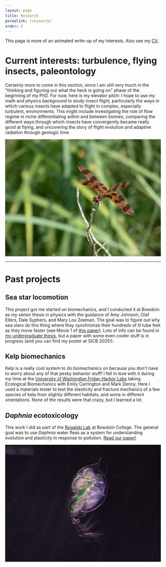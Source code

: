 ```yaml
---
layout: page
title: Research
permalink: /research/
order: 2
---
```


This page is more of an animated write-up of my interests. Also see my [CV](../about).


# Current interests: turbulence, flying insects, paleontology

Certainly more to come in this section, since I am still very much in the "thinking and figuring out what the heck is going on" phase of the beginning of my PhD. For now, here is my elevator pitch: I hope to use my math and physics background to study insect flight, particularly the ways in which various insects have adapted to flight in complex, especially turbulent, environments. This might include investigating the role of flow regime in niche differentiating within and between biomes, comparing the different ways through which insects have convergently became really good at flying, and uncovering the story of flight evolution and adaptive radiation through geologic time.

<div style="text-align: center;">
<img src="/images/hallopenn.jpg" alt="Halloween Pennant dragonfly" width="600"/>
<br>
</div>

<!-- On the home page I mentioned that 

`I broadly plan to work on the interplay between biomechanics and insect ecology covering topics like turbulence, predator-prey interactions, biogeography, and paleobiomechanics.`

but what heck does this all mean?

In my interpretation, biomechanics is broadly the application of both tools and approaches from math/physics/engineering to look at biological phenomena through the lens of the physical forces that affect them in order to answer questions about how they work, how they came to evolve, what they can teach us, and much more. Ecology is the general study of interactions between living things. Insects are of course those cute little 6-legged guys. Tying together turbulence and predator prey interactions is a great example of all of this. 

When an insect, say for example a [damselfly](https://en.wikipedia.org/wiki/Damselfly), pursues its prey, they interact: the damselfly takes pursuit, the prey notices (if it's lucky) and tries to flee, and a game ensues. Maybe the damselfly wins and secures a meal, maybe the prey wins and wastes some of the damselfly's energy. Now if they played the same game in a turbulent environment (or just imagine a very windy one), the results might be skewed differently: maybe the damselfly, with its many years of evolution as a predator, has evolved strategies to deal with this, and the prey simply spirals with air into its doom. Or perhaps the damselfly is much larger than the prey, and thus feels the effects of turbulence differently, causing it to be destabilized and thrown off its path more than the prey. To fully understand this phenomenon, we would probably have to consider many different things, including physical theory (how should turbulence differentially affect organisms of different sizes?), ecology (what kind of prey do these damselflies usually pursue?), and experimentation (what happens if we make damselflies hunt in a very windy box?). The results can then in turn open questions in many other fields, like evolution (why haven't the damselflies or prey evolved to deal with turbulence better?) or engineering (how can we take inspiration from these organisms to design aircraft to better handle flying in storms?). Biomechanics is very attractive to me because it lets me work on many different problems and study systems, and it forces me to use many different strengths of my thinking brain that I may otherwise lose if I were only doing pure math or biology or physics. 

Biogeography and paleobiomechanics are two of my favorite ways to use the implications of asking these kinds of questions. Biogeography generally concerns itself with the distribution of organisms throughout the world, and we could ask for example, can we explain some of the distribution of damselflies throughout the world knowing that they get better or worse at hunting in turbulent environments? Paleobiomechanics generally considers the function of organisms that have long gone extinct, so it may ask how the results of our study in the present day might inform our perception of predator-prey interactions long ago, when predators were way bigger and the air was very different in composition. I look forward to answering these types of questions because they lean very heavily into the storytelling aspect of science that I really love: how did things come to be this way? how were they before? how is it all connected? -->

---

# Past projects

## Sea star locomotion
This project got me started on biomechanics, and I conducted it at Bowdoin as my senior thesis in physics with the guidance of Amy Johnson, Olaf Ellers, Dale Syphers, and Mary Lou Zeeman. The goal was to figure out why sea stars do this thing where they synchronize their hundreds of lil tube feet as they move faster (see Movie 1 of [this paper](https://journals.biologists.com/jeb/article/224/22/jeb242813/273550/Kinematics-of-sea-star-legged-locomotion)). Lots of info can be found in [my undergraduate thesis](https://digitalcommons.bowdoin.edu/honorsprojects/542/), but a paper with some even cooler stuff is in progress (and you can find my poster at SICB 2025!).

## Kelp biomechanics
Kelp is a really cool system to do biomechanics on because you don't have to worry about any of that pesky behavior stuff! I fell in love with it during my time at the [University of Washington Friday Harbor Labs](https://fhl.uw.edu/) taking Ecological Biomechanics with Emily Carrington and Mark Denny. Here I used a materials tester to test the elasticity and fracture mechanics of a few species of kelp from slightly different habitats, and some in different orientations. None of the results were that crazy, but I learned a lot.

## *Daphnia* ecotoxicology
This work I did as part of the [Rogalski Lab](https://maryrogalski.wordpress.com/research-themes/) at Bowdoin College. The general goal was to use *Daphnia* water fleas as a system for understanding evolution and plasticity in response to pollution. [Read our paper!](https://onlinelibrary.wiley.com/doi/full/10.1111/eva.13668)

<div style="text-align: center;">
<img src="/images/bradaphnia.png" alt="daphniamagna" width="600"/>
<br>
</div>